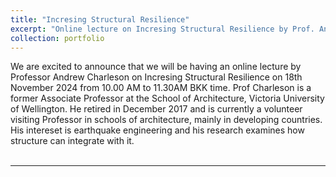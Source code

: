 ```yaml
---
title: "Incresing Structural Resilience"
excerpt: "Online lecture on Incresing Structural Resilience by Prof. Andrew Charleson. <br /><br /><a href='/images/Professor_Andrew_Charleson.png' target='_blank'></a>"
collection: portfolio
---
```


We are excited to announce that we will be having an online lecture by Professor Andrew Charleson on Incresing Structural Resilience on 18th November 2024 from 10.00 AM to 11.30AM BKK time. Prof Charleson is a former Associate Professor at the School of Architecture, Victoria University of Wellington. He retired in December 2017 and is currently a volunteer visiting Professor in schools of architecture, mainly in developing countries. His intereset is earthquake engineering and his research examines how structure can integrate with it.<br /><br />

<a href='/images/Professor_Andrew_Charleson.png' target='_blank'></a>

---
